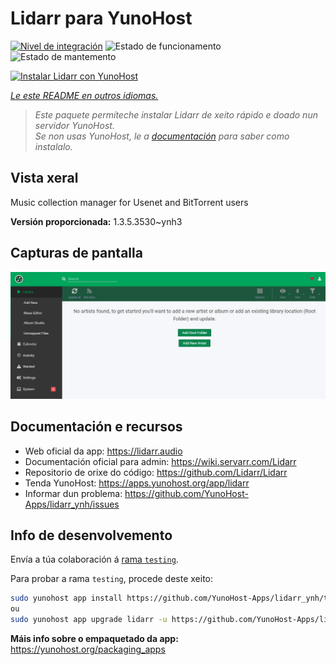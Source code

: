 <!--
NOTA: Este README foi creado automáticamente por <https://github.com/YunoHost/apps/tree/master/tools/readme_generator>
NON debe editarse manualmente.
-->

# Lidarr para YunoHost

[![Nivel de integración](https://dash.yunohost.org/integration/lidarr.svg)](https://dash.yunohost.org/appci/app/lidarr) ![Estado de funcionamento](https://ci-apps.yunohost.org/ci/badges/lidarr.status.svg) ![Estado de mantemento](https://ci-apps.yunohost.org/ci/badges/lidarr.maintain.svg)

[![Instalar Lidarr con YunoHost](https://install-app.yunohost.org/install-with-yunohost.svg)](https://install-app.yunohost.org/?app=lidarr)

*[Le este README en outros idiomas.](./ALL_README.md)*

> *Este paquete permíteche instalar Lidarr de xeito rápido e doado nun servidor YunoHost.*  
> *Se non usas YunoHost, le a [documentación](https://yunohost.org/install) para saber como instalalo.*

## Vista xeral

Music collection manager for Usenet and BitTorrent users

**Versión proporcionada:** 1.3.5.3530~ynh3

## Capturas de pantalla

![Captura de pantalla de Lidarr](./doc/screenshots/screenshot.jpg)

## Documentación e recursos

- Web oficial da app: <https://lidarr.audio>
- Documentación oficial para admin: <https://wiki.servarr.com/Lidarr>
- Repositorio de orixe do código: <https://github.com/Lidarr/Lidarr>
- Tenda YunoHost: <https://apps.yunohost.org/app/lidarr>
- Informar dun problema: <https://github.com/YunoHost-Apps/lidarr_ynh/issues>

## Info de desenvolvemento

Envía a túa colaboración á [rama `testing`](https://github.com/YunoHost-Apps/lidarr_ynh/tree/testing).

Para probar a rama `testing`, procede deste xeito:

```bash
sudo yunohost app install https://github.com/YunoHost-Apps/lidarr_ynh/tree/testing --debug
ou
sudo yunohost app upgrade lidarr -u https://github.com/YunoHost-Apps/lidarr_ynh/tree/testing --debug
```

**Máis info sobre o empaquetado da app:** <https://yunohost.org/packaging_apps>
